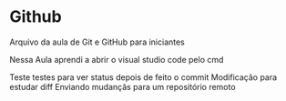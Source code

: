 # Github

Arquivo da aula de Git e GitHub para iniciantes

Nessa Aula aprendi a abrir o visual studio code pelo cmd

Teste
testes para ver status depois de feito o commit
Modificação para estudar diff
Enviando mudançãs para um repositório remoto
